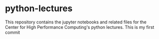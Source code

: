 # python-lectures
This repository contains the jupyter notebooks and related files for the Center for High Performance Computing's python 
lectures.
This is my first commit
